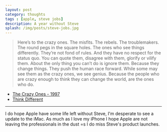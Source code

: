 ```yaml
---
layout: post
category: thoughts
tags : [apple, steve jobs]
description: A year without Steve
splash: /img/posts/steve-jobs.jpg
---
```


> Here’s to the crazy ones. The misfits. The rebels. The troublemakers. The round pegs in the square holes. The ones who see things differently. They’re not fond of rules. And they have no respect for the status quo. You can quote them, disagree with them, glorify or vilify them. About the only thing you can’t do is ignore them. Because they change things. They push the human race forward. While some may see them as the crazy ones, we see genius. Because the people who are crazy enough to think they can change the world, are the ones who do.

* [The Crazy Ones - 1997](http://www.youtube.com/watch?v=8rwsuXHA7RA?rel=0)
* [Think Different](http://en.wikipedia.org/wiki/Think_Different)

<hr>

I do hope Apple have some life left without Steve, I'm desperate to see a update to the iMac. As much as I love my iPhone I hope Apple are not leaving the professionals in the dust =s I do miss Steve's product launches.